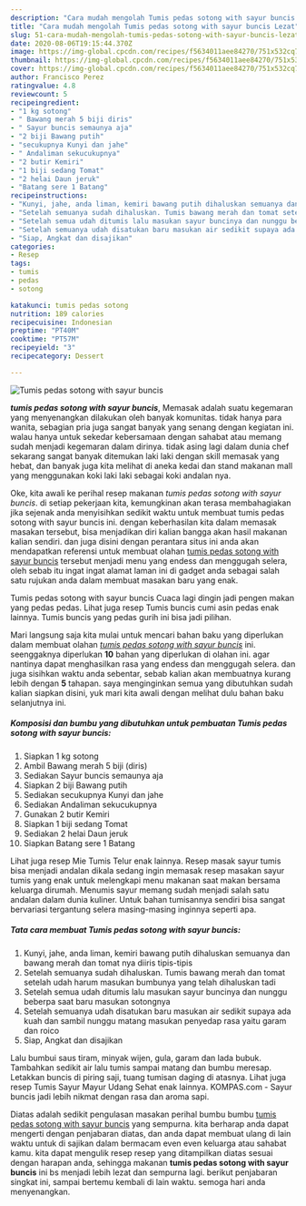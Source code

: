 ```yaml
---
description: "Cara mudah mengolah Tumis pedas sotong with sayur buncis Lezat"
title: "Cara mudah mengolah Tumis pedas sotong with sayur buncis Lezat"
slug: 51-cara-mudah-mengolah-tumis-pedas-sotong-with-sayur-buncis-lezat
date: 2020-08-06T19:15:44.370Z
image: https://img-global.cpcdn.com/recipes/f5634011aee84270/751x532cq70/tumis-pedas-sotong-with-sayur-buncis-foto-resep-utama.jpg
thumbnail: https://img-global.cpcdn.com/recipes/f5634011aee84270/751x532cq70/tumis-pedas-sotong-with-sayur-buncis-foto-resep-utama.jpg
cover: https://img-global.cpcdn.com/recipes/f5634011aee84270/751x532cq70/tumis-pedas-sotong-with-sayur-buncis-foto-resep-utama.jpg
author: Francisco Perez
ratingvalue: 4.8
reviewcount: 5
recipeingredient:
- "1 kg sotong"
- " Bawang merah 5 biji diris"
- " Sayur buncis semaunya aja"
- "2 biji Bawang putih"
- "secukupnya Kunyi dan jahe"
- " Andaliman sekucukupnya"
- "2 butir Kemiri"
- "1 biji sedang Tomat"
- "2 helai Daun jeruk"
- "Batang sere 1 Batang"
recipeinstructions:
- "Kunyi, jahe, anda liman, kemiri bawang putih dihaluskan semuanya dan bawang merah dan tomat nya diiris tipis-tipis"
- "Setelah semuanya sudah dihaluskan. Tumis bawang merah dan tomat setelah udah harum masukan bumbunya yang telah dihaluskan tadi"
- "Setelah semua udah ditumis lalu masukan sayur buncinya dan nunggu beberpa saat baru masukan sotongnya"
- "Setelah semuanya udah disatukan baru masukan air sedikit supaya ada kuah dan sambil nunggu matang masukan penyedap rasa yaitu garam dan roico"
- "Siap, Angkat dan disajikan"
categories:
- Resep
tags:
- tumis
- pedas
- sotong

katakunci: tumis pedas sotong 
nutrition: 189 calories
recipecuisine: Indonesian
preptime: "PT40M"
cooktime: "PT57M"
recipeyield: "3"
recipecategory: Dessert

---
```



![Tumis pedas sotong with sayur buncis](https://img-global.cpcdn.com/recipes/f5634011aee84270/751x532cq70/tumis-pedas-sotong-with-sayur-buncis-foto-resep-utama.jpg)

<b><i>tumis pedas sotong with sayur buncis</i></b>, Memasak adalah suatu kegemaran yang menyenangkan dilakukan oleh banyak komunitas. tidak hanya para wanita, sebagian pria juga sangat banyak yang senang dengan kegiatan ini. walau hanya untuk sekedar kebersamaan dengan sahabat atau memang sudah menjadi kegemaran dalam dirinya. tidak asing lagi dalam dunia chef sekarang sangat banyak ditemukan laki laki dengan skill memasak yang hebat, dan banyak juga kita melihat di aneka kedai dan stand makanan mall yang menggunakan koki laki laki sebagai koki andalan nya.

Oke, kita awali ke perihal resep makanan <i>tumis pedas sotong with sayur buncis</i>. di setiap pekerjaan kita, kemungkinan akan terasa membahagiakan jika sejenak anda menyisihkan sedikit waktu untuk membuat tumis pedas sotong with sayur buncis ini. dengan keberhasilan kita dalam memasak masakan tersebut, bisa menjadikan diri kalian bangga akan hasil makanan kalian sendiri. dan juga disini dengan perantara situs ini anda akan mendapatkan referensi untuk membuat olahan <u>tumis pedas sotong with sayur buncis</u> tersebut menjadi menu yang endess dan menggugah selera, oleh sebab itu ingat ingat alamat laman ini di gadget anda sebagai salah satu rujukan anda dalam membuat masakan baru yang enak.

Tumis pedas sotong with sayur buncis Cuaca lagi dingin jadi pengen makan yang pedas pedas. Lihat juga resep Tumis buncis cumi asin pedas enak lainnya. Tumis buncis yang pedas gurih ini bisa jadi pilihan.


Mari langsung saja kita mulai untuk mencari bahan baku yang diperlukan dalam membuat olahan <u><i>tumis pedas sotong with sayur buncis</i></u> ini. seenggaknya diperlukan <b>10</b> bahan yang diperlukan di olahan ini. agar nantinya dapat menghasilkan rasa yang endess dan menggugah selera. dan juga sisihkan waktu anda sebentar, sebab kalian akan membuatnya kurang lebih dengan <b>5</b> tahapan. saya menginginkan semua yang dibutuhkan sudah kalian siapkan disini, yuk mari kita awali dengan melihat dulu bahan baku selanjutnya ini.

<!--inarticleads1-->

##### Komposisi dan bumbu yang dibutuhkan untuk pembuatan Tumis pedas sotong with sayur buncis:

1. Siapkan 1 kg sotong
1. Ambil  Bawang merah 5 biji (diris)
1. Sediakan  Sayur buncis semaunya aja
1. Siapkan 2 biji Bawang putih
1. Sediakan secukupnya Kunyi dan jahe
1. Sediakan  Andaliman sekucukupnya
1. Gunakan 2 butir Kemiri
1. Siapkan 1 biji sedang Tomat
1. Sediakan 2 helai Daun jeruk
1. Siapkan Batang sere 1 Batang


Lihat juga resep Mie Tumis Telur enak lainnya. Resep masak sayur tumis bisa menjadi andalan dikala sedang ingin memasak resep masakan sayur tumis yang enak untuk melengkapi menu makanan saat makan bersama keluarga dirumah. Menumis sayur memang sudah menjadi salah satu andalan dalam dunia kuliner. Untuk bahan tumisannya sendiri bisa sangat bervariasi tergantung selera masing-masing inginnya seperti apa. 

<!--inarticleads2-->

##### Tata cara membuat Tumis pedas sotong with sayur buncis:

1. Kunyi, jahe, anda liman, kemiri bawang putih dihaluskan semuanya dan bawang merah dan tomat nya diiris tipis-tipis
1. Setelah semuanya sudah dihaluskan. Tumis bawang merah dan tomat setelah udah harum masukan bumbunya yang telah dihaluskan tadi
1. Setelah semua udah ditumis lalu masukan sayur buncinya dan nunggu beberpa saat baru masukan sotongnya
1. Setelah semuanya udah disatukan baru masukan air sedikit supaya ada kuah dan sambil nunggu matang masukan penyedap rasa yaitu garam dan roico
1. Siap, Angkat dan disajikan


Lalu bumbui saus tiram, minyak wijen, gula, garam dan lada bubuk. Tambahkan sedikit air lalu tumis sampai matang dan bumbu meresap. Letakkan buncis di piring saji, tuang tumisan daging di atasnya. Lihat juga resep Tumis Sayur Mayur Udang Sehat enak lainnya. KOMPAS.com - Sayur buncis jadi lebih nikmat dengan rasa dan aroma sapi. 

Diatas adalah sedikit pengulasan masakan perihal bumbu bumbu <u>tumis pedas sotong with sayur buncis</u> yang sempurna. kita berharap anda dapat mengerti dengan penjabaran diatas, dan anda dapat membuat ulang di lain waktu untuk di sajikan dalam bermacam even even keluarga atau sahabat kamu. kita dapat mengulik resep resep yang ditampilkan diatas sesuai dengan harapan anda, sehingga makanan <b>tumis pedas sotong with sayur buncis</b> ini bs menjadi lebih lezat dan sempurna lagi. berikut penjabaran singkat ini, sampai bertemu kembali di lain waktu. semoga hari anda menyenangkan.
